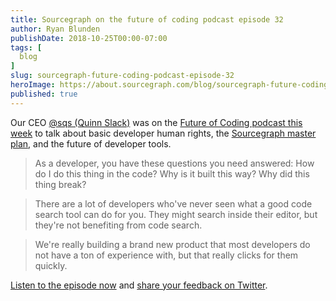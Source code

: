 ```yaml
---
title: Sourcegraph on the future of coding podcast episode 32
author: Ryan Blunden
publishDate: 2018-10-25T00:00-07:00
tags: [
  blog
]
slug: sourcegraph-future-coding-podcast-episode-32
heroImage: https://about.sourcegraph.com/blog/sourcegraph-future-coding-podcast-episode-32.png
published: true
---
```


Our CEO [@sqs (Quinn Slack)](https://twitter.com/sqs) was on the [Future of Coding podcast this week](https://futureofcoding.org/episodes/32) to talk about basic developer human rights, the [Sourcegraph master plan](https://about.sourcegraph.com/company/strategy), and the future of developer tools.

> As a developer, you have these questions you need answered: How do I do this thing in the code? Why is it built this way? Why did this thing break?

> There are a lot of developers who've never seen what a good code search tool can do for you. They might search inside their editor, but they're not benefiting from code search.

> We're really building a brand new product that most developers do not have a ton of experience with, but that really clicks for them quickly.

[Listen to the episode now](https://futureofcoding.org/episodes/32) and [share your feedback on Twitter](https://twitter.com/srcgraph).
